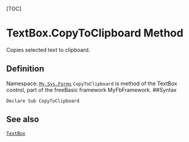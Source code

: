 [TOC]
# TextBox.CopyToClipboard Method
Copies selected text to clipboard.
## Definition
Namespace: [`My.Sys.Forms`](My.Sys.Forms.md)
`CopyToClipboard` is method of the TextBox control, part of the freeBasic framework MyFbFramework.
##Syntax
```freeBasic
Declare Sub CopyToClipboard
```

## See also
[`TextBox`](TextBox.md)
